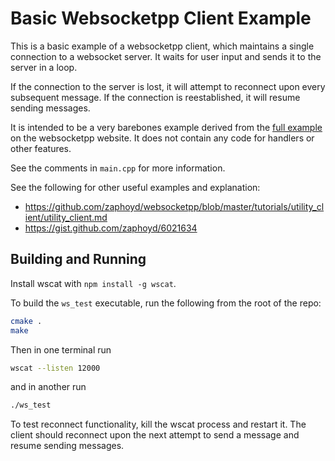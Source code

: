 # Basic Websocketpp Client Example

This is a basic example of a websocketpp client, which maintains a single connection to a websocket server. It waits for user input and sends it to the server in a loop.

If the connection to the server is lost, it will attempt to reconnect upon every subsequent message. If the connection is reestablished, it will resume sending messages.

It is intended to be a very barebones example derived from the [full example](https://github.com/zaphoyd/websocketpp/blob/master/tutorials/utility_client/step6.cpp) on the websocketpp website. It does not contain any code for handlers or other features.

See the comments in `main.cpp` for more information.

See the following for other useful examples and explanation:
 - https://github.com/zaphoyd/websocketpp/blob/master/tutorials/utility_client/utility_client.md
 - https://gist.github.com/zaphoyd/6021634

## Building and Running

Install wscat with `npm install -g wscat`.

To build the `ws_test` executable, run the following from the root of the repo:
```bash
cmake .
make
```

Then in one terminal run
```bash
wscat --listen 12000
```

and in another run
```bash
./ws_test
```

To test reconnect functionality, kill the wscat process and restart it. The client should reconnect upon the next attempt to send a message and resume sending messages.

